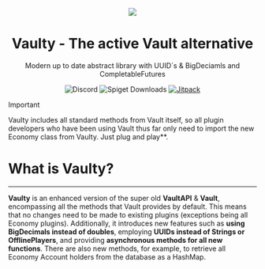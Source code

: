 <p align="center">
  <img src="https://i.ibb.co/Z85T9Jr/the-modern-vault-2.png"/>
</p>

<h1 align="center">Vaulty - The active Vault alternative</h1>
<div align="center">Modern up to date abstract library with UUID´s & BigDeciamls and CompletableFutures</div>

<div align="center">

![Discord](https://img.shields.io/discord/772495950127038465?style=flat&logo=discord&label=Discord)
![Spiget Downloads](https://img.shields.io/spiget/downloads/83862)
[![Jitpack](https://img.shields.io/jitpack/version/com.github.lightplugins/Vaulty)](https://jitpack.io/#lightPlugins/Vaulty)

</div>

> [!IMPORTANT]
> Vaulty includes all standard methods from Vault itself, so all 
> plugin developers who have been using Vault thus far only need 
> to import the new Economy class from Vaulty.
> Just plug and play**.


# What is Vaulty?

<hr></hr>

**Vaulty** is an enhanced version of the super old **VaultAPI** & **Vault**, encompassing all the methods that Vault provides by
default. This means that no changes need to be made to existing plugins (exceptions being
all Economy plugins). Additionally, it introduces new features such as **using BigDecimals
instead of doubles**, employing **UUIDs instead of Strings or OfflinePlayers**, and providing
**asynchronous methods for all new functions**. There are also new methods, for example, to
retrieve all Economy Account holders from the database as a HashMap.


